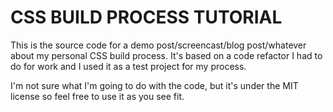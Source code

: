 # CSS BUILD PROCESS TUTORIAL

This is the source code for a demo post/screencast/blog post/whatever about my personal CSS build process. It's based on a code refactor I had to do for work and I used it as a test project for my process.

I'm not sure what I'm going to do with the code, but it's under the MIT license so feel free to use it as you see fit.
